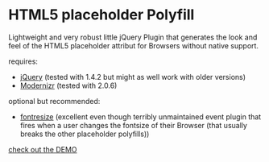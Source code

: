 HTML5 placeholder Polyfill
===========================

Lightweight and very robust little jQuery Plugin that generates the look and feel of the HTML5 placeholder attribut for Browsers without native support.

requires:

* [jQuery](http://jquery.com/) (tested with 1.4.2 but might as well work with older versions)
* [Modernizr](http://www.modernizr.com/) (tested with 2.0.6)

optional but recommended:

* [fontresize](http://www.tomdeater.com/jquery/onfontresize/) (excellent even though terribly unmaintained event plugin that fires when a user changes the fontsize of their Browser (that usually breaks the other placeholder polyfills))

[check out the DEMO](http://blog.ginader.de/dev/jquery/HTML5-placeholder-polyfill/)